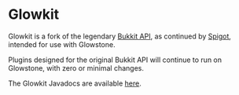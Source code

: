 # Glowkit
Glowkit is a fork of the legendary [Bukkit API](https://bukkit.org), 
as continued by [Spigot](https://spigotmc.org), intended for use with Glowstone.

Plugins designed for the original Bukkit API will continue to run on Glowstone, with zero or minimal changes.

The Glowkit Javadocs are available [here](https://glowstone.net/jd/glowkit/).
